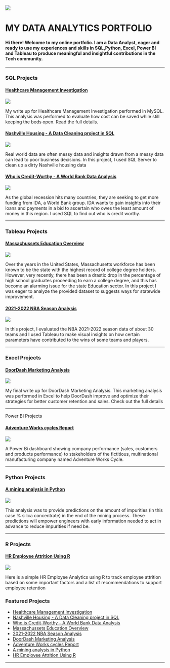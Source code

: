 <img src="images/1668806434271.jfif?raw=true"/>

# MY DATA ANALYTICS PORTFOLIO
#### Hi there! Welcome to my online portfolio. I am a Data Analyst, eager and ready to use my experiences and skills in SQL,Python, Excel, Power BI and Tableau to produce meaningful and insightful contributions in the Tech community.

---

### SQL Projects

#### [Healthcare Management Investigation](https://www.linkedin.com/pulse/healthcare-management-investigation-tolulope-akinmoju-/)
[<img src="images/Healthcare Instagram Post (4).png?raw=true"/>](https://www.linkedin.com/pulse/healthcare-management-investigation-tolulope-akinmoju-/)

My write up for Healthcare Management Investigation performed in MySQL. This analysis was performed to evaluate how cost can be saved while still keeping the beds open. Read the full details.


#### [Nashville Housing - A Data Cleaning project in SQL](/Nashville_SQL.md)
<img src="images/canadian-us-real-estate.jpg?raw=true"/>

Real world data are often messy data and insights drawn from a messy data can lead to poor business decisions. In this project, I used SQL Server to clean up a dirty Nashville housing data


#### [Who is Credit-Worthy - A World Bank Data Analysis](https://www.linkedin.com/pulse/who-credit-worthy-tolulope-akinmoju-/)
<img src="images/World Bank Day LinkedIn Post 2.png?raw=true"/>

As the global recession hits many countries, they are seeking to get more funding from IDA, a World Bank group. IDA wants to gain insights into their loans and payments in a bid to ascertain who owes the least amount of money in this region. I used SQL to find out who is credit worthy.

---

### Tableau Projects

#### [Massachussets Education Overview](/Education_Analysis.md)
<img src="images/Classroom Newsletter (1).png?raw=true"/>

Over the years in the United States, Massachusetts workforce has been known to be the state with the highest record of college degree holders. However, very recently, there has been a drastic drop in the percentage of high school graduates proceeding to earn a college degree, and this has become an alarming issue for the state Education sector. In this project I was eager to analyze the provided dataset to suggests ways for statewide improvement.


#### [2021-2022 NBA Season Analysis](https://www.linkedin.com/pulse/2021-2022-nba-season-analysis-tolulope-akinmoju-/)
[<img src="images/Orange Modern Basketball Tournament Instagram Post.png?raw=true"/>](https://www.linkedin.com/pulse/2021-2022-nba-season-analysis-tolulope-akinmoju-/)


In this project, I evaluated the NBA 2021-2022 season data of about 30 teams and I used Tableau to make visual insights on how certain parameters have contributed to the wins of some teams and players.

---

### Excel Projects

#### [DoorDash Marketing Analysis](https://www.linkedin.com/pulse/doordash-marketing-analysis-tolulope-akinmoju-/)
[<img src="images/Screenshot_20221202_104813.png?raw=true"/>](https://www.linkedin.com/pulse/doordash-marketing-analysis-tolulope-akinmoju-/)

My final write up for DoorDash Marketing Analysis. This marketing analysis was performed in Excel to help DoorDash improve and optimize their strategies for better customer retention and sales. Check out the full details 


---

Power BI Projects
#### [Adventure Works cycles Report]( Adventure_Cycle.md)
<img src="images/Nature Travel Collage Photo Facebook Post (1).png?raw=true"/>

A Power Bi dashboard showing company performance (sales, customers and products performance) to stakeholders of the fictitious, multinational manufacturing company named Adventure Works Cycle.


---


### Python Projects

#### [A mining analysis in Python](https://www.linkedin.com/pulse/quality-indicator-flotation-plant-mining-analysis-python-akinmoju-/)
[<img src="images/Black White Modern Minimal December 6 National Miners Day Instagram Post (6).png?raw=true"/>](https://www.linkedin.com/pulse/quality-indicator-flotation-plant-mining-analysis-python-akinmoju-/)

This analysis was to provide predictions on the amount of impurities (in this case % silica concentrate) in the end of the mining process. These predictions will empower engineers with early information needed to act in advance to reduce impurities if need be.

---


### R Projects

#### [HR Employee Attrition Using R](https://www.linkedin.com/pulse/exploratory-data-analysis-hr-employee-attrition-using-akinmoju-/)
[<img src="images/Blue Illustration Happy Working Greetings Facebook Post (1).png?raw=true"/>](https://www.linkedin.com/pulse/exploratory-data-analysis-hr-employee-attrition-using-akinmoju-/)

Here is a simple HR Employee Analytics using R to track employee attrition based on some important factors and a list of recommendations to support employee retention


### Featured Projects

- [Healthcare Management Investigation](https://www.linkedin.com/pulse/healthcare-management-investigation-tolulope-akinmoju-/)
- [Nashville Housing - A Data Cleaning project in SQL](/Nashville_SQL.md)
- [Who is Credit-Worthy - A World Bank Data Analysis](https://www.linkedin.com/pulse/who-credit-worthy-tolulope-akinmoju-/)
- [Massachussets Education Overview](/Education_Analysis.md)
- [2021-2022 NBA Season Analysis](https://www.linkedin.com/pulse/2021-2022-nba-season-analysis-tolulope-akinmoju-/)
- [DoorDash Marketing Analysis](https://www.linkedin.com/pulse/doordash-marketing-analysis-tolulope-akinmoju-/)
- [Adventure Works cycles Report]( Adventure_Cycle.md)
- [A mining analysis in Python](https://www.linkedin.com/pulse/quality-indicator-flotation-plant-mining-analysis-python-akinmoju-/)
- [HR Employee Attrition Using R](https://www.linkedin.com/pulse/exploratory-data-analysis-hr-employee-attrition-using-akinmoju-/)


---




